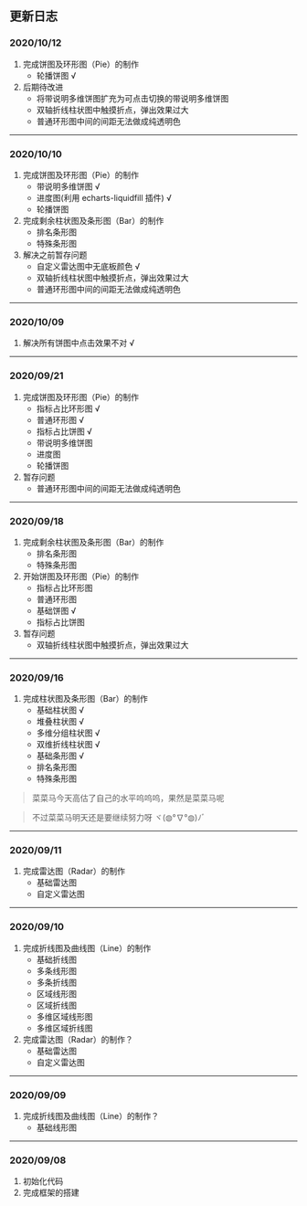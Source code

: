 ## 更新日志

### 2020/10/12
1. 完成饼图及环形图（Pie）的制作
    - 轮播饼图 √
2. 后期待改进
    - 将带说明多维饼图扩充为可点击切换的带说明多维饼图
    - 双轴折线柱状图中触摸折点，弹出效果过大
    - 普通环形图中间的间距无法做成纯透明色

---

### 2020/10/10
1. 完成饼图及环形图（Pie）的制作
    - 带说明多维饼图 √
    - 进度图(利用 echarts-liquidfill 插件) √
    - 轮播饼图
2. 完成剩余柱状图及条形图（Bar）的制作
    - 排名条形图
    - 特殊条形图
3. 解决之前暂存问题
    - 自定义雷达图中无底板颜色 √
    - 双轴折线柱状图中触摸折点，弹出效果过大
    - 普通环形图中间的间距无法做成纯透明色

---

### 2020/10/09
1. 解决所有饼图中点击效果不对 √

---

### 2020/09/21
1. 完成饼图及环形图（Pie）的制作
    - 指标占比环形图 √
    - 普通环形图 √
    - 指标占比饼图 √
    - 带说明多维饼图
    - 进度图
    - 轮播饼图
2. 暂存问题
    - 普通环形图中间的间距无法做成纯透明色

---


### 2020/09/18
1. 完成剩余柱状图及条形图（Bar）的制作    
    - 排名条形图
    - 特殊条形图
2. 开始饼图及环形图（Pie）的制作
    - 指标占比环形图
    - 普通环形图
    - 基础饼图 √
    - 指标占比饼图
3. 暂存问题
    - 双轴折线柱状图中触摸折点，弹出效果过大

---

### 2020/09/16
1. 完成柱状图及条形图（Bar）的制作    
    - 基础柱状图 √
    - 堆叠柱状图 √
    - 多维分组柱状图 √
    - 双维折线柱状图 √
    - 基础条形图 √
    - 排名条形图
    - 特殊条形图
> 菜菜马今天高估了自己的水平呜呜呜，果然是菜菜马呢

> 不过菜菜马明天还是要继续努力呀 ヾ(◍°∇°◍)ﾉﾞ
---

### 2020/09/11
1. 完成雷达图（Radar）的制作    
    - 基础雷达图
    - 自定义雷达图 

---

### 2020/09/10
1. 完成折线图及曲线图（Line）的制作
    - 基础折线图
    - 多条线形图
    - 多条折线图
    - 区域线形图
    - 区域折线图
    - 多维区域线形图
    - 多维区域折线图  
2. 完成雷达图（Radar）的制作？    
    - 基础雷达图
    - 自定义雷达图 

---

### 2020/09/09
1. 完成折线图及曲线图（Line）的制作？
    - 基础线形图
---

### 2020/09/08
1. 初始化代码
2. 完成框架的搭建